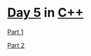 # [Day 5](https://adventofcode.com/2021/day/5) in [C++](https://isocpp.org/)

[Part 1](part1.cpp)

[Part 2](part2.cpp)